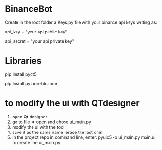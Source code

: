 # BinanceBot

Create in the root folder a Keys.py file with your binance api keys writing as:

api_key = "your api public key"

api_secret = "your api private key"

# Libraries

pip install pyqt5

pip install python-binance

# to modify the ui with QTdesigner

1) open Qt designer
2) go to file => open and chose ui_main.py 
3) modify the ui with the tool
4) save it as the same name (erase the last one)
5) in the project repo in command line, enter: pyuic5 -o ui_main.py main.ui to create the ui_main.py
